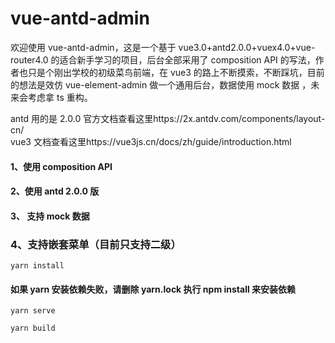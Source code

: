 # vue-antd-admin

欢迎使用 vue-antd-admin，这是一个基于 vue3.0+antd2.0.0+vuex4.0+vue-router4.0 的适合新手学习的项目，后台全部采用了 composition API 的写法，作者也只是个刚出学校的初级菜鸟前端，在 vue3 的路上不断摸索，不断踩坑，目前的想法是效仿 vue-element-admin 做一个通用后台，数据使用 mock 数据 ，未来会考虑拿 ts 重构。

antd 用的是 2.0.0 官方文档查看这里https://2x.antdv.com/components/layout-cn/  
vue3 文档查看这里https://vue3js.cn/docs/zh/guide/introduction.html

#### 1、使用 composition API

#### 2、使用 antd 2.0.0 版

#### 3、 支持 mock 数据

### 4、支持嵌套菜单（目前只支持二级）

```
yarn install
```

#### 如果 yarn 安装依赖失败，请删除 yarn.lock 执行 npm install 来安装依赖

```
yarn serve
```

```
yarn build
```
